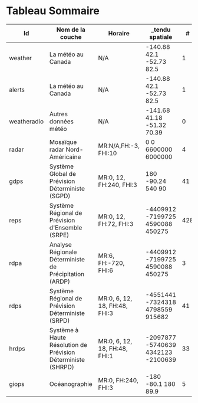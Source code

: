 # Tableau Sommaire


Id | Nom de la couche | Horaire | _tendu spatiale | #
---|------------------|---------|-----------------|--
weather | La météo au Canada | N/A     | -140.88 42.1 -52.73 82.5 | 1
alerts | La météo au Canada | N/A     | -140.88 42.1 -52.73 82.5 | 1
weatheradio | Autres données météo | N/A     | -141.68 41.18 -51.32 70.39 | 0
radar | Mosaïque radar Nord-Américaine | MR:N/A,FH:-3, FHI:10 | 0 0 6600000 6000000 | 4
gdps | Système Global de Prévision Déterministe (SGPD) | MR:0, 12, FH:240, FHI:3 | 180 -90.24 540 90 | 41
reps | Système Régional de Prévision d'Ensemble (SRPE) | MR:0, 12, FH:72, FHI:3 | -4409912 -7199725 4590088 450275 | 428
rdpa | Analyse Régionale Déterministe de Précipitation (ARDP) | MR:6, FH:-720, FHI:6 | -4409912 -7199725 4590088 450275 | 3
rdps | Système Régional de Prévision Déterministe (SRPD) | MR:0, 6, 12, 18, FH:48, FHI:3 | -4551441 -7324318 4798559 915682 | 41
hrdps | Système à Haute Résolution de Prévision Déterministe (SHRPD) | MR:0, 6, 12, 18, FH:48, FHI:1 | -2097877 -5740639 4342123 -2100639 | 33
giops | Océanographie    | MR:0, FH:240, FHI:3 | -180 -80.1 180 89.9 | 5

